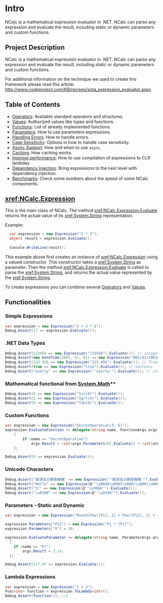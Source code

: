 # Intro

NCalc is a mathematical expression evaluator in .NET. NCalc can parse any expression and evaluate the result, including static or dynamic parameters and custom functions.

## Project Description

NCalc is a mathematical expression evaluator in .NET. NCalc can parse any expression and evaluate the result, including static or dynamic parameters and custom functions.

For additional information on the technique we used to create this framework please read this article: http://www.codeproject.com/KB/recipes/sota_expression_evaluator.aspx.

## Table of Contents
- [Operators](operators.md): Available standard operators and structures.
- [Values](values.md): Authorized values like types and functions.
- [Functions](functions.md):  List of already implemented functions.
- [Parameters](parameters.md):  How to use parameters expressions.
- [Handling Errors](handling_errors.md):  How to handle errors.
- [Case Sensitivity](case_sensitivity.md): Options in how to handle case sensitivity.
- [Async Support](async.md): How and when to use `async`.
- [Caching](caching.md): How caching works.
- [Improve performance](lambda_compilation.md): How to use compilation of expressions to CLR lambdas.
- [Dependency Injection](dependency_injection.md): Bring expressions to the next level with dependency injection.
- [Benchmarks](benchmarks.md): Check some numbers about the speed of some NCalc components.

## <xref:NCalc.Expression>
This is the main class of NCalc.
The method <xref:NCalc.Expression.Evaluate> returns the actual value of its <xref:System.String> representation.

Example:

```c#
  var expression = new Expression("2 * 3");
  object result = expression.Evaluate();
  
  Console.WriteLine(result);
```

This example above first creates an instance of <xref:NCalc.Expression> using a valued constructor. This constructor takes a <xref:System.String> as parameter.
Then the method <xref:NCalc.Expression.Evaluate> is called to parse the <xref:System.String>, and returns the actual value represented by the <xref:System.String>.

To create expressions you can combine several [Operators](operators.md) and [Values](values.md).

## Functionalities

### Simple Expressions

```c#
var expression = new Expression("2 + 3 * 5");
Debug.Assert(17 == expression.Evaluate());
```

### .NET Data Types

```c#
Debug.Assert(123456 == new Expression("123456").Evaluate()); // integers
Debug.Assert(new DateTime(2001, 01, 01) == new Expression("#01/01/2001#").Evaluate()); // datetime
Debug.Assert(123.456 == new Expression("123.456").Evaluate()); // floating point numbers
Debug.Assert(true == new Expression("true").Evaluate()); // booleans
Debug.Assert("azerty" == new Expression("'azerty'").Evaluate()); // strings
```

### Mathematical functional from [System.Math](https://learn.microsoft.com/en-us/dotnet/api/system.math?view=net-8.0)**

```c#
Debug.Assert(0 == new Expression("Sin(0)").Evaluate());
Debug.Assert(2 == new Expression("Sqrt(4)").Evaluate());
Debug.Assert(0 == new Expression("Tan(0)").Evaluate());
```

### Custom Functions

```c#
var expression = new Expression("SecretOperation(3, 6)");
expression.EvaluateFunction += delegate(string name, FunctionArgs args)
    {
        if (name == "SecretOperation")
            args.Result = (int)args.Parameters[0].Evaluate() + (int)args.Parameters[1].Evaluate();
    };

Debug.Assert(9 == expression.Evaluate());
```

### Unicode Characters

```c#
Debug.Assert("経済協力開発機構" == new Expression("'経済協力開発機構'").Evaluate());
Debug.Assert("Hello" == new Expression(@"'\u0048\u0065\u006C\u006C\u006F'").Evaluate());
Debug.Assert("だ" == new Expression(@"'\u3060'").Evaluate());
Debug.Assert("\u0100" == new Expression(@"'\u0100'").Evaluate());
```

### Parameters - Static and Dynamic

```c#
var expression = new Expression("Round(Pow([Pi], 2) + Pow([Pi2], 2) + [X], 2)");

expression.Parameters["Pi2"] = new Expression("Pi * [Pi]");
expression.Parameters["X"] = 10;

expression.EvaluateParameter += delegate(string name, ParameterArgs args)
  {
    if (name == "Pi")
        args.Result = 3.14;
  };

Debug.Assert(117.07 == expression.Evaluate());
```


### Lambda Expressions
```cs
var expression = new Expression("1 + 2");
Func<int> function = expression.ToLambda<int>();
Debug.Assert(function()); //3
```